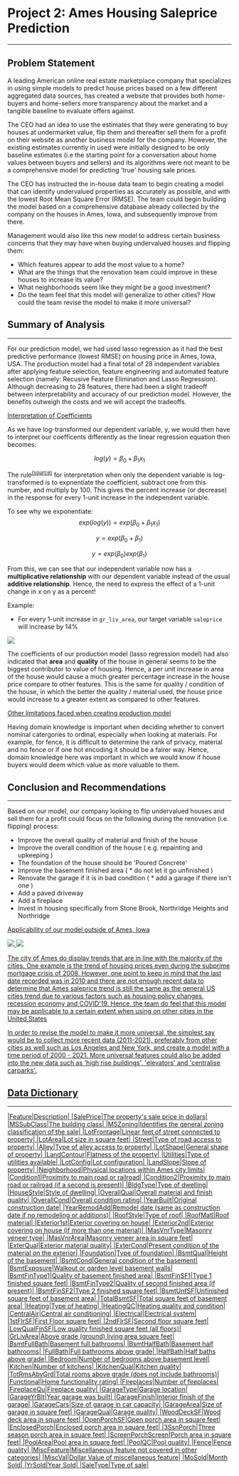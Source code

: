 # Project 2: Ames Housing Saleprice Prediction

---

## Problem Statement

A leading American online real estate marketplace company that specializes in using simple models to predict house prices based on a few different aggregated data sources, has created a website that provides both home-buyers and home-sellers more transparency about the market and a tangible baseline to evaluate offers against. 

The CEO had an idea to use the estimates that they were generating to buy houses at undermarket value, flip them and thereafter sell them for a profit on their website as another business model for the company. However, the existing estimates currently in used were initially designed to be only baseline estimates (i.e the starting point for a conversation about home values between buyers and sellers) and its algorithms were not meant to be a comprehensive model for predicting 'true' housing sale prices.

The CEO has instructed the in-house data team to begin creating a model that can identify undervalued properties as accurately as possible, and with the lowest Root Mean Square Error (RMSE). The team could begin building the model based on a comprehensive database already collected by the company on the houses in Ames, Iowa, and subsequently improve from there. 

Management would also like this new model to address certain business concerns that they may have when buying undervalued houses and flipping them:

- Which features appear to add the most value to a home?
- What are the things that the renovation team could improve in these houses to increase its value?
- What neighborhoods seem like they might be a good investment?
- Do the team feel that this model will generalize to other cities? How could the team revise the model to make it more universal?


## Summary of Analysis
---

For our prediction model, we had used lasso regression as it had the best predictive performance (lowest RMSE) on housing price in Ames, Iowa, USA. The production model had a final total of 28 independent variables after applying feature selection, feature engineering and automated feature selection (namely: Recusive Feature Elimination and Lasso Regression). Although decreasing to 28 features, there had been a slight tradeoff between interpretability and accuracy of our prediction model. However, the benefits outweigh the costs and we will accept the tradeoffs.

<u>Interpretation of Coefficients</u>

As we have log-transformed our dependent variable, y, we would then have to interpret our coefficents differently as the linear regression equation then becomes:

$$log(y) = \beta_0 + \beta_1 x_1$$

The rule<sup>[(source)](https://data.library.virginia.edu/interpreting-log-transformations-in-a-linear-model/)</sup> for interpretation when only the dependent variable is log-transformed is to expnentiate the coefficient, subtract one from this number, and multiply by 100. This gives the percent increase (or decrease) in the response for every 1-unit increase in the independent variable.

To see why we exponentiate:
$$exp(log(y)) = exp(\beta_0 + \beta_1 x_1)$$

$$y = exp(\beta_0 + \beta_1)$$

$$y = exp(\beta_0) exp(\beta_1)$$

From this, we can see that our independent variable now has a **multiplicative relationship** with our dependent variable instead of the usual **additive relationship**. Hence, the need to express the effect of a 1-unit change in x on y as a percent!

Example: 
- For every 1-unit increase in `gr_liv_area`, our target variable `saleprice` will increase by 14%


![](/pictures/coefficient.png)

The coefficients of our production model (lasso regression model) had also indicated that **area** and **quality** of the house in general seems to be the biggest contributor to value of housing. Hence, a per unit increase in area of the house would cause a much greater percentage increase in the house price compare to other features. This is the same for quality / condition of the house, in which the better the quality / material used, the house price would increase to a greater extent as compared to other features.

<u>Other limitations faced when creating production model</u>

Having domain knowledge is important when deciding whether to convert nominal catergories to ordinal, especially when looking at materials. For example, for fence, it is difficult to determine the rank of privacy, material and no fence or if one hot encoding it should be a fairer way. Hence, domain knowledge here was important in which we would know if house buyers would deem which value as more valuable to them.


## Conclusion and Recommendations
---

Based on our model, our company looking to flip undervalued houses and sell them for a profit could focus on the following during the renovation (i.e. flipping) process:

- Improve the overall quality of material and finish of the house
- Improve the overall condition of the house ( e.g. repainting and upkeeping )
- The foundation of the house should be 'Poured Concrete'
- Improve the basement finished area ( * do not let it go unfinished )
- Renovate the garage if it is in bad condition ( * add a garage if there isn't one )
- Add a paved driveway
- Add a fireplace
- Invest in housing specifically from Stone Brook, Northridge Heights and Northridge

<u>Applicability of our model outside of Ames, Iowa<u/>
    
![](/pictures/ames_trend.png)
![](/pictures/general_trend.png)

The city of Ames do display trends that are in line with the majority of the cities. One example is the trend of housing prices even during the subprime mortgage crisis of 2008. However, one point to keep in mind that the last date recorded was in 2010 and there are not enough recent data to determine that Ames saleprice trend is still the same as the general US cities trend due to various factors such as housing policy changes, recession economy and COVID'19. Hence, the team do feel that this model may be applicable to a certain extent when using on other cities in the United States 

In order to revise the model to make it more universal, the simplest say would be to collect more recent data (2011-2021), preferably from other cities as well such as Los Angeles and New York, and create a model with a time period of 2000 - 2021. More universal features could also be added into the new data such as 'high rise buildings', 'elevators' and 'centralise carparks'.


## Data Dictionary
---

|Feature|Description|
|SalePrice|The property's sale price in dollars|
|MSSubClass|The building class|
|MSZoning|Identifies the general zoning classification of the sale|
|LotFrontage|Linear feet of street connected to property|
|LotArea|Lot size in square feet|
|Street|Type of road access to property|
|Alley|Type of alley access to property|
|LotShape|General shape of property|
|LandContour|Flatness of the property|
|Utilities|Type of utilities available|
|LotConfig|Lot configuration|
|LandSlope|Slope of property|
|Neighborhood|Physical locations within Ames city limits|
|Condition1|Proximity to main road or railroad|
|Condition2|Proximity to main road or railroad (if a second is present)|
|BldgType|Type of dwelling|
|HouseStyle|Style of dwelling|
|OverallQual|Overall material and finish quality|
|OverallCond|Overall condition rating|
|YearBuilt|Original construction date|
|YearRemodAdd|Remodel date (same as construction date if no remodeling or additions)|
|RoofStyle|Type of roof|
|RoofMatl|Roof material|
|Exterior1st|Exterior covering on house|
|Exterior2nd|Exterior covering on house (if more than one material)|
|MasVnrType|Masonry veneer type|
|MasVnrArea|Masonry veneer area in square feet|
|ExterQual|Exterior material quality|
|ExterCond|Present condition of the material on the exterior|
|Foundation|Type of foundation|
|BsmtQual|Height of the basement|
|BsmtCond|General condition of the basement|
|BsmtExposure|Walkout or garden level basement walls|
|BsmtFinType1|Quality of basement finished area|
|BsmtFinSF1|Type 1 finished square feet|
|BsmtFinType2|Quality of second finished area (if present)|
|BsmtFinSF2|Type 2 finished square feet|
|BsmtUnfSF|Unfinished square feet of basement area|
|TotalBsmtSF|Total square feet of basement area|
|Heating|Type of heating|
|HeatingQC|Heating quality and condition|
|CentralAir|Central air conditioning|
|Electrical|Electrical system|
|1stFlrSF|First Floor square feet|
|2ndFlrSF|Second floor square feet|
|LowQualFinSF|Low quality finished square feet (all floors)|
|GrLivArea|Above grade (ground) living area square feet|
|BsmtFullBath|Basement full bathrooms|
|BsmtHalfBath|Basement half bathrooms|
|FullBath|Full bathrooms above grade|
|HalfBath|Half baths above grade|
|Bedroom|Number of bedrooms above basement level|
|Kitchen|Number of kitchens|
|KitchenQual|Kitchen quality|
|TotRmsAbvGrd|Total rooms above grade (does not include bathrooms)|
|Functional|Home functionality rating|
|Fireplaces|Number of fireplaces|
|FireplaceQu|Fireplace quality|
|GarageType|Garage location|
|GarageYrBlt|Year garage was built|
|GarageFinish|Interior finish of the garage|
|GarageCars|Size of garage in car capacity|
|GarageArea|Size of garage in square feet|
|GarageQual|Garage quality|
|WoodDeckSF|Wood deck area in square feet|
|OpenPorchSF|Open porch area in square feet|
|EnclosedPorch|Enclosed porch area in square feet|
|3SsnPorch|Three season porch area in square feet|
|ScreenPorchScreen|Porch area in square feet|
|PoolArea|Pool area in square feet|
|PoolQC|Pool quality|
|Fence|Fence quality|
|MiscFeature|Miscellaneous feature not covered in other categories|
|MiscVal|Dollar Value of miscellaneous feature|
|MoSold|Month Sold|
|YrSold|Year Sold|
|SaleType|Type of sale|

